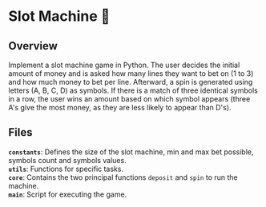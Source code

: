 # Slot Machine 🎰

## Overview
Implement a slot machine game in Python. The user decides the initial amount of money and is asked how many lines they want to bet on (1 to 3) and how much money to bet per line.  Afterward, a spin is generated using letters (A, B, C, D) as symbols. If there is a match of three identical symbols in a row, the user wins an amount based on which symbol appears (three A's give the most money, as they are less likely to appear than D's).

## Files
**`constants`**: Defines the size of the slot machine, min and max bet possible, symbols count and symbols values.  
**`utils`**: Functions for specific tasks.  
**`core`**: Contains the two principal functions `deposit` and `spin` to run the machine.  
**`main`**: Script for executing the game.  
